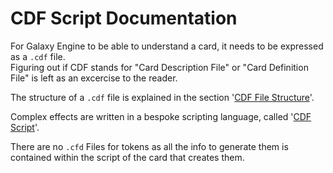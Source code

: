 # CDF Script Documentation

For Galaxy Engine to be able to understand a card, it needs to be expressed as a `.cdf` file.  
Figuring out if CDF stands for "Card Description File" or "Card Definition File" is left as an excercise to the reader.

The structure of a `.cdf` file is explained in the section '[CDF File Structure](./cdfFileStructure.md)'.

Complex effects are written in a bespoke scripting language, called '[CDF Script](./cdfScriptOverview.md)'.

There are no `.cfd` Files for tokens as all the info to generate them is contained within the script of the card that creates them.